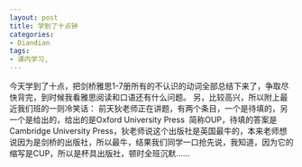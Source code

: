 ```yaml
---
layout: post
title: 学到了十点钟
categories:
- Diandian
tags:
- 课内学习, 
---
```

今天学到了十点，把剑桥雅思1-7册所有的不认识的动词全部总结下来了，争取尽快背完，到时候我看雅思阅读和口语还有什么问题。 另，比较高兴，所以附上最近我们班的一则冷笑话： 前天狄老师正在讲题，有两个条目，一个是待填的，另一个是给出的，给出的是Oxford University Press  简称OUP，待填的答案是Cambridge University Press，狄老师说这个出版社是英国最牛的，本来老师想说因为是剑桥的出版社，所以最牛，结果我们同学一口抢先说，我知道，因为它的缩写是CUP，所以是杯具出版社，顿时全班沉默……